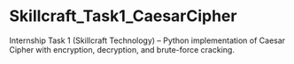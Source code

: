 # Skillcraft_Task1_CaesarCipher
Internship Task 1 (Skillcraft Technology) – Python implementation of Caesar Cipher with encryption, decryption, and brute-force cracking.
